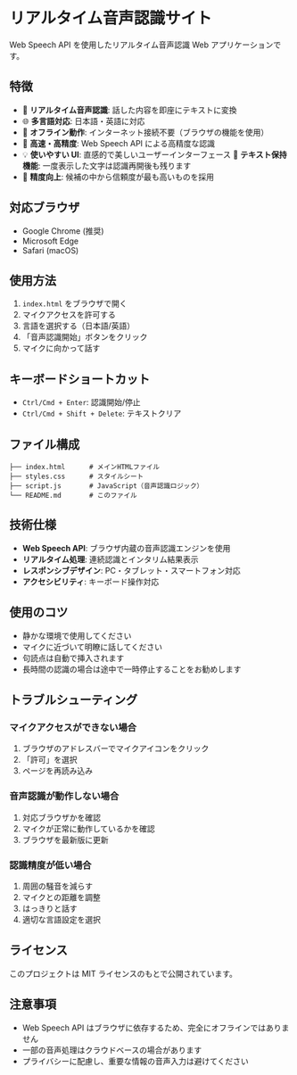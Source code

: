 # リアルタイム音声認識サイト

Web Speech API を使用したリアルタイム音声認識 Web アプリケーションです。

## 特徴

- 🎤 **リアルタイム音声認識**: 話した内容を即座にテキストに変換
- 🌐 **多言語対応**: 日本語・英語に対応
- 📱 **オフライン動作**: インターネット接続不要（ブラウザの機能を使用）
- 🚀 **高速・高精度**: Web Speech API による高精度な認識
- 💡 **使いやすい UI**: 直感的で美しいユーザーインターフェース
📝 **テキスト保持機能**: 一度表示した文字は認識再開後も残ります
- 🎯 **精度向上**: 候補の中から信頼度が最も高いものを採用

## 対応ブラウザ

- Google Chrome (推奨)
- Microsoft Edge
- Safari (macOS)

## 使用方法

1. `index.html` をブラウザで開く
2. マイクアクセスを許可する
3. 言語を選択する（日本語/英語）
4. 「音声認識開始」ボタンをクリック
5. マイクに向かって話す

## キーボードショートカット

- `Ctrl/Cmd + Enter`: 認識開始/停止
- `Ctrl/Cmd + Shift + Delete`: テキストクリア

## ファイル構成

```
├── index.html      # メインHTMLファイル
├── styles.css      # スタイルシート
├── script.js       # JavaScript（音声認識ロジック）
└── README.md       # このファイル
```

## 技術仕様

- **Web Speech API**: ブラウザ内蔵の音声認識エンジンを使用
- **リアルタイム処理**: 連続認識とインタリム結果表示
- **レスポンシブデザイン**: PC・タブレット・スマートフォン対応
- **アクセシビリティ**: キーボード操作対応

## 使用のコツ

- 静かな環境で使用してください
- マイクに近づいて明瞭に話してください
- 句読点は自動で挿入されます
- 長時間の認識の場合は途中で一時停止することをお勧めします

## トラブルシューティング

### マイクアクセスができない場合

1. ブラウザのアドレスバーでマイクアイコンをクリック
2. 「許可」を選択
3. ページを再読み込み

### 音声認識が動作しない場合

1. 対応ブラウザかを確認
2. マイクが正常に動作しているかを確認
3. ブラウザを最新版に更新

### 認識精度が低い場合

1. 周囲の騒音を減らす
2. マイクとの距離を調整
3. はっきりと話す
4. 適切な言語設定を選択

## ライセンス

このプロジェクトは MIT ライセンスのもとで公開されています。

## 注意事項

- Web Speech API はブラウザに依存するため、完全にオフラインではありません
- 一部の音声処理はクラウドベースの場合があります
- プライバシーに配慮し、重要な情報の音声入力は避けてください
